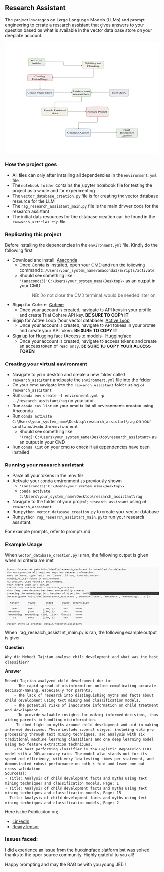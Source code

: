 ## **Research Assistant**

The project leverages on Large Language Models (LLMs) and prompt engineering to create a research assistant that gives answers to your question based on what is available in the vector data base store on your deeplake account.

![Research Assistant Flow Chart](img/Research%20Assistant.png)

### **How the project goes**
- All files can only after installing all dependencies in the `environment.yml` file
- The `notebook folder` contains the jupyter notebook file for testing the project as a whole and for experimenting
- The `vector_database_creation.py` file is for creating the vector database resource for the LLM
- The `rag_research_assistant_main.py` file is the main drivver code for the research assistant
- The initial data resources for the database creation can be found in the `research_articles.zip` file

### **Replicating this project**
Before installing the dependencies in the `environment.yml` file. Kindly do the following first
- Download and install &nbsp;[Anaconda](https://www.anaconda.com/products/distribution#Downloads)
    - Once Conda is installed, open your CMD and run the following command `C:/Users/your_system_name/anaconda3/Scripts/activate`
    - Should see something like `'(anaconda3)'C:\Users\your_system_name\Desktop\>` as an output in your CMD
        > NB: Do not close the CMD terminal, would be needed later on 
- Sigup for Cohere &nbsp;[Cohere](https://dashboard.cohere.com/welcome/register)
    - Once your account is created,  navigate to API keys in your profile and create Trial Cohere API key. **BE SURE TO COPY IT** 
- Sigup for Active Loop (Your vector database) &nbsp;[Active Loop](https://auth.activeloop.ai/login?state=hKFo2SBKYUtqVlRvQ2hxc3lVUFFrb0ZpYzdDVkk1ZDczT3lGcKFupWxvZ2luo3RpZNkgRzdpSlB1T0lxOVRISzFsN0dKX052TnlFWE0zS1U2VWWjY2lk2SA1c2t5dUdsaGRPOWFQS0dVNmtFVDhMeDl4MjdLN1dOeQ&client=5skyuGlhdO9aPKGU6kET8Lx9x27K7WNy&protocol=oauth2&scope=openid%20profile%20email&redirect_uri=https%3A%2F%2Fapp.activeloop.ai&audience=https%3A%2F%2Fapp.activeloop.ai&response_type=code&response_mode=query&nonce=cGlOblp0WWRseW93aU5hOWhtRlVmNktyUjhrUHdkWVJ6Yk1RLk9HcmJwRw%3D%3D&code_challenge=fAJ2KXvgmirNnBrRoNv4WfyghWzkweeLgJr07eSpOak&code_challenge_method=S256&auth0Client=eyJuYW1lIjoiYXV0aDAtcmVhY3QiLCJ2ZXJzaW9uIjoiMi4yLjQifQ%3D%3D)
    - Once your account is created,  navigate to API tokens in your profile and create your API token. **BE SURE TO COPY IT** 
- Sign up for Hugging face (Access to models) &nbsp;[Huggingface](https://huggingface.co/)
    - Once your account is created, navigate to access tokens and create an access token of `read only`. **BE SURE TO COPY YOUR ACCESS TOKEN** 

### **Creating your virtual environment**
- Navigate to your desktop and create a new folder called `research_assistant` and paste the `environment.yml` file into the folder
- On your cmd navigate into the `research_assistant` folder using `cd research_assistant`
- Run `conda env create -f environment.yml -p ../research_assistant/rag` on your cmd 
- Run `conda env list` on your cmd to list all environments created using Anaconda
- Run `conda activate C:\Users\your_system_name\Desktop\research_assistant\rag` on your cmd to activate the environment
    - Should see something like `'(rag)'C:\Users\your_system_name\Desktop\research_assistant>` as an output in your CMD
- Run `conda list`  on your cmd to check if all dependencies have been installed

### **Running your research assistant**
- Paste all your tokens in the .env file
- Activate your conda environment as previously shown
    - `'(anaconda3)'C:\Users\your_system_name\Desktop\>`
    - `conda activate C:\Users\your_system_name\Desktop\research_assistant\rag`
- Navigate to the folder of your project; `research_assistant` using `cd  research_assistant`
- Run `python vector_database_creation.py` to create your vector database
- Run `python rag_research_assistant_main.py` to run your research assistant.

For example prompts, refer to prompts.md

### **Example Usage**
When `vector_database_creation.py` is ran, the following output is given when all criteria are met

![vector_database_creation.png](img/vector_database_creation.png)

When `rag_research_assistant_main.py is ran, the following example output is given

**Question**

`Why did Mehedi Tajrian analyse child development and what was the best classifier?`

**Answer**
```
Mehedi Tajrian analyzed child development due to:
    - The rapid spread of misinformation online complicating accurate decision-making, especially for parents.
    - The lack of research into distinguishing myths and facts about child development using text mining and classification models.
    - The potential risks of inaccurate information on child treatment and development.
    - To provide valuable insights for making informed decisions, thus aiding parents in handling misinformation.
    -To shed light on myths around child development and aid in making informed decisions. These include several stages, including data pre-processing through text mining techniques, and analysis with six traditional machine learning classifiers and one deep learning model using two feature extraction techniques.
    -The best performing classifier is the Logistic Regression (LR) model with a 90% accuracy rate. The model also stands out for its speed and efficiency, with very low testing times per statement, and demonstrated robust performance on both k-fold and leave-one-out cross-validation.
Source(s):
- Title: Analysis of child development facts and myths using text mining techniques and classification models, Page: 1
- Title: Analysis of child development facts and myths using text mining techniques and classification models, Page: 15
- Title: Analysis of child development facts and myths using text mining techniques and classification models, Page: 2
```

Here is the Publication on;
- [LinkedIn](https://www.linkedin.com/posts/daniel-ihenacho-637467223_nlp-datascience-genai-activity-7338907748442456066-wNcZ?utm_source=share&utm_medium=member_desktop&rcm=ACoAADgheMsBhliqOiWzMQCs2pi9jfojo2pW168) 
- [ReadyTensor](https://app.readytensor.ai/publications/research-assistant-LstceSnb3IDH)

### Issues faced:
I did experience an [issue](https://github.com/langchain-ai/langchain/issues/31434) from the huggingface platform but was solved thanks to the open source community! Highly grateful to you all!

Happy prompting and may the RAG be with you young JEDI!